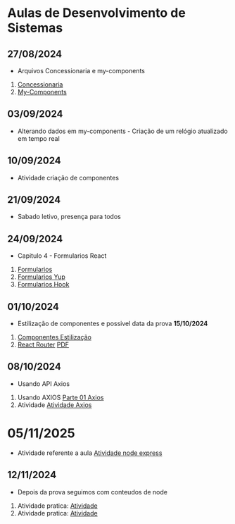 # Aulas de Desenvolvimento de Sistemas 

## 27/08/2024
- Arquivos Concessionaria e my-components
1. [Concessionaria](./concessionaria/)
2. [My-Components](./my-components/)

## 03/09/2024
- Alterando dados em my-components - Criação de um relógio atualizado em tempo real 

## 10/09/2024
- Atividade criação de componentes

## 21/09/2024
- Sabado letivo, presença para todos 

## 24/09/2024
- Capitulo 4 - Formularios React 
1. [Formularios](./formularios/)
2. [Formularios Yup](./form-yup)
3. [Formularios Hook](./form-hook)


## 01/10/2024
- Estilização de componentes e possivel data da prova **15/10/2024**
1. [Componentes Estilização](./componentes-react/)
2. [React Router](./router-react/)  [PDF](./__Atividades/Capítulo%208_%20Introdução%20ao%20React%20Router_%20Navegação%20entre%20páginas%20e%20configuração%20de%20rotas.pdf)

## 08/10/2024
- Usando API Axios
1. Usando AXIOS [Parte 01 Axios](./axios/) 
2. Atividade [Atividade Axios](./atividadeApiHook/)

# 05/11/2025
- Atividade referente a aula [Atividade node express](./node-express/)

## 12/11/2024
- Depois da prova seguimos com conteudos de node
1. Atividade pratica: [Atividade](./node-ifrs/)
2. Atividade pratica: [Atividade](./node-jwd/)